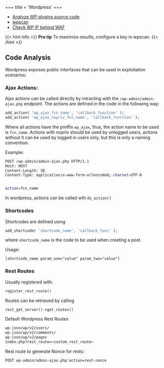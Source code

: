 +++
title = 'Wordpress'
+++

- [Analyze WP plugins source code](https://github.com/OWASP/wpBullet)
- [wpscan](https://github.com/wpscanteam/wpscan)
- [Check WP IP behind WAF](https://blog.nem.ec/2020/01/22/discover-cloudflare-wordpress-ip)

{{< hint info >}} **Pro tip**
To maximize results, configure a key in wpscan. {{< /hint >}}

## Code Analysis

Wordpress exposes public interfaces that can be used in exploitation scenarios:

### Ajax Actions:

Ajax actions can be called directly by intracting with the `/wp-admin/admin-ajax.php` endpoint. The actions are defined in the code in the following way:

```php
add_action( 'wp_ajax_fcn_name', 'callback_function' );
add_action( 'wp_ajax_nopriv_fcn_name', 'callback_function' );
```

Where all actions have the preffix `wp_ajax`, thus, the action name to be used is `fcn_name`.
Actions with nopriv should be used by unlogged users, actions without it can be used by logged in users only, but this is only a naming convention.

Example:

```bash
POST /wp-admin/admin-ajax.php HTTP/1.1
Host: HOST
Content-Length: 38
Content-Type: application/x-www-form-urlencoded; charset=UTF-8


action=fcn_name
```

In wordpress, actions can be called wth `do_action()`

### Shortcodes

Shortcodes are defined using 

```php
add_shortcode( 'shortcode_name', 'callback_func' );
```

where `shortcode_name` is the code to be used when creating a post.

Usage:

```
[shortcode_name param_one="value" param_two="value"]
```

### Rest Routes

Usually registered with: 

```php
register_rest_route()
```

Routes can be retrieved by calling 

```php
rest_get_server()->get_routes()
````

Default Wordpress Rest Routes

```bash
wp-json/wp/v2/users/
wp-json/wp/v2/comments/
wp-json/wp/v2/pages
index.php?rest_route=<custom_rest_route>
```

Rest route to generate Nonce for rests:

```bash
POST wp-admin/admin-ajax.php?action=rest-nonce
```

